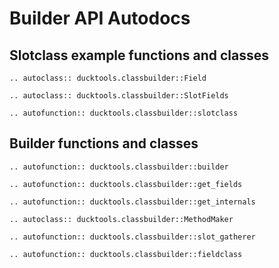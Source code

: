 # Builder API Autodocs #

## Slotclass example functions and classes ##

```{eval-rst}
.. autoclass:: ducktools.classbuilder::Field
```

```{eval-rst}
.. autoclass:: ducktools.classbuilder::SlotFields
```

```{eval-rst}
.. autofunction:: ducktools.classbuilder::slotclass
```

## Builder functions and classes ##

```{eval-rst}
.. autofunction:: ducktools.classbuilder::builder
```

```{eval-rst}
.. autofunction:: ducktools.classbuilder::get_fields
```

```{eval-rst}
.. autofunction:: ducktools.classbuilder::get_internals
```

```{eval-rst}
.. autoclass:: ducktools.classbuilder::MethodMaker
```

```{eval-rst}
.. autofunction:: ducktools.classbuilder::slot_gatherer
```

```{eval-rst}
.. autofunction:: ducktools.classbuilder::fieldclass
```
